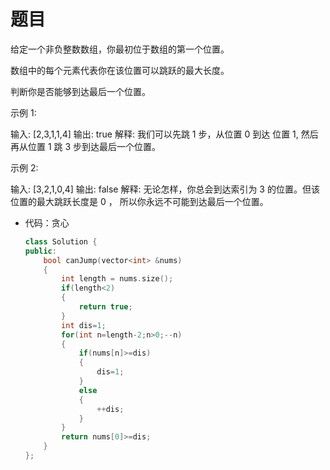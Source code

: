 # 题目
给定一个非负整数数组，你最初位于数组的第一个位置。

数组中的每个元素代表你在该位置可以跳跃的最大长度。

判断你是否能够到达最后一个位置。

示例 1:

输入: [2,3,1,1,4]
输出: true
解释: 我们可以先跳 1 步，从位置 0 到达 位置 1, 然后再从位置 1 跳 3 步到达最后一个位置。

示例 2:

输入: [3,2,1,0,4]
输出: false
解释: 无论怎样，你总会到达索引为 3 的位置。但该位置的最大跳跃长度是 0 ， 所以你永远不可能到达最后一个位置。

* 代码：贪心
    ```C++
    class Solution {
    public:
        bool canJump(vector<int> &nums)
        {
            int length = nums.size();
            if(length<2)
            {
                return true;
            }
            int dis=1;
            for(int n=length-2;n>0;--n)
            {
                if(nums[n]>=dis)
                {
                    dis=1;
                }
                else
                {
                    ++dis;
                }
            }
            return nums[0]>=dis;
        }
    };
    ```